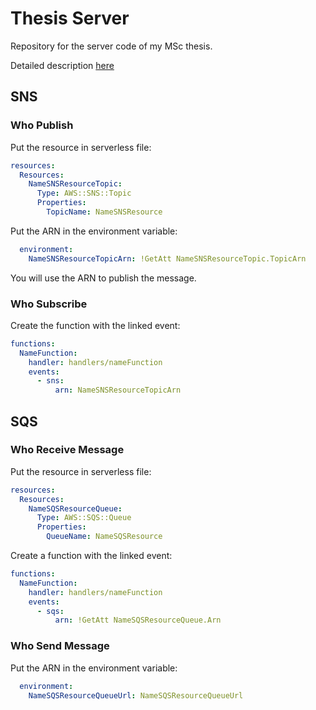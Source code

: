 # Thesis Server
Repository for the server code of my MSc thesis.

Detailed description [here](https://thomascristofaro.github.io/docs/tesi/intro)

## SNS

### Who Publish

Put the resource in serverless file:

```yaml
resources:
  Resources:
    NameSNSResourceTopic:
      Type: AWS::SNS::Topic
      Properties:
        TopicName: NameSNSResource
```

Put the ARN in the environment variable:

```yaml
  environment:
    NameSNSResourceTopicArn: !GetAtt NameSNSResourceTopic.TopicArn
```
You will use the ARN to publish the message.

### Who Subscribe

Create the function with the linked event:

```yaml
functions:
  NameFunction:
    handler: handlers/nameFunction
    events:
      - sns:
          arn: NameSNSResourceTopicArn
```

## SQS

### Who Receive Message

Put the resource in serverless file:

```yaml
resources:
  Resources:
    NameSQSResourceQueue:
      Type: AWS::SQS::Queue
      Properties:
        QueueName: NameSQSResource
```

Create a function with the linked event:

```yaml
functions:
  NameFunction:
    handler: handlers/nameFunction
    events:
      - sqs:
          arn: !GetAtt NameSQSResourceQueue.Arn
```

### Who Send Message

Put the ARN in the environment variable:

```yaml
  environment:
    NameSQSResourceQueueUrl: NameSQSResourceQueueUrl
```
